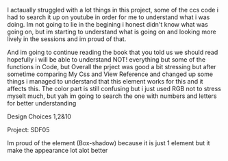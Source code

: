 I actaually struggled with a lot things in this project, some of the ccs code i had to search it up on youtube in order for me to understand what i was doing. Im not going to lie in the begining i honest didn't know what was going on, but im starting to understand what is going on and looking more lively in the sessions and im proud of that.

And im going to continue reading the book that you told us we should read hopefully i will be able to understand NOT! everything but some of the functions in Code, but Overall the prject was good a bit stressing but after sometime comparing My Css and View Reference and changed up some things i managed to understand that this element works for this and it affects this. The color part is still confusing but i just used RGB not to stress myselt much, but yah im going to search the one with numbers and letters for better understanding

Design Choices 1,2&10

Project: SDF05

Im proud of the element (Box-shadow) because it is just 1 element but it make the appearance lot alot better 